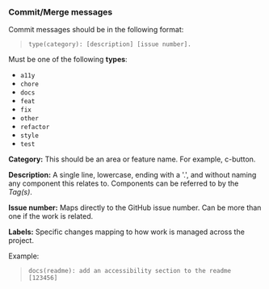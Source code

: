 ### Commit/Merge messages
Commit messages should be in the following format: 
> `type(category): [description] [issue number].`

Must be one of the following **types**:
- `a11y`
- `chore`
- `docs`
- `feat`
- `fix`
- `other`
- `refactor`
- `style`
- `test`

**Category:** This should be an area or feature name. For example, c-button.

**Description:** A single line, lowercase, ending with a '.', and without naming any component this relates to. Components can be referred to by the *Tag(s)*.

**Issue number:** Maps directly to the GitHub issue number. Can be more than one if the work is related.

**Labels:** Specific changes mapping to how work is managed across the project.

Example:
>`docs(readme): add an accessibility section to the readme [123456]`